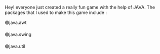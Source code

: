 Hey! everyone
just created a really fun game with the help of JAVA.
The packages that I used to make this game include :

🟢java.awt 

🟢java.swing 

🟢java.util
